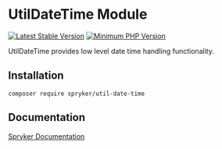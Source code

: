 # UtilDateTime Module
[![Latest Stable Version](https://poser.pugx.org/spryker/util-date-time/v/stable.svg)](https://packagist.org/packages/spryker/util-date-time)
[![Minimum PHP Version](https://img.shields.io/badge/php-%3E%3D%208.0-8892BF.svg)](https://php.net/)

UtilDateTime provides low level date time handling functionality.

## Installation

```
composer require spryker/util-date-time
```

## Documentation

[Spryker Documentation](https://docs.spryker.com)
